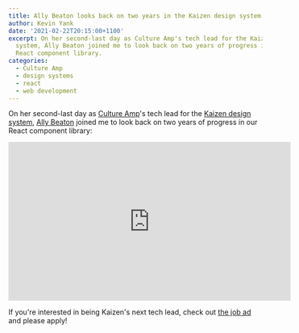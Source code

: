 ```yaml
---
title: Ally Beaton looks back on two years in the Kaizen design system
author: Kevin Yank
date: '2021-02-22T20:15:00+1100'
excerpt: On her second-last day as Culture Amp's tech lead for the Kaizen design
  system, Ally Beaton joined me to look back on two years of progress in our
  React component library.
categories:
  - Culture Amp
  - design systems
  - react
  - web development
---
```


On her second-last day as [Culture Amp]'s tech lead for the
[Kaizen design system], [Ally Beaton] joined me to look back on two years of
progress in our React component library:

<iframe width="560" height="315" src="https://www.youtube-nocookie.com/embed/Gn6w_nE0eYk" title="YouTube video player" frameborder="0" allow="accelerometer; autoplay; clipboard-write; encrypted-media; gyroscope; picture-in-picture" allowfullscreen></iframe>

If you're interested in being Kaizen's next tech lead, check out [the job ad]
and please apply!

[Ally Beaton]: https://twitter.com/trycatchally
[Culture Amp]: https://www.cultureamp.com
[Kaizen design system]: https://cultureamp.design
[the job ad]: https://boards.greenhouse.io/cultureamp/jobs/3880125
